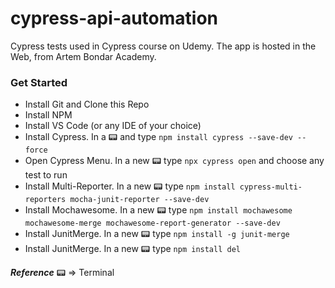 # cypress-api-automation
Cypress tests used in Cypress course on Udemy. The app is hosted in the Web, from Artem Bondar Academy.

### Get Started

- Install Git and Clone this Repo
- Install NPM
- Install VS Code (or any IDE of your choice)
- Install Cypress. In a 📟 and type `npm install cypress --save-dev --force`
- Open Cypress Menu. In a new 📟 type `npx cypress open` and choose any test to run
- Install Multi-Reporter. In a new 📟 type `npm install cypress-multi-reporters mocha-junit-reporter --save-dev`
- Install Mochawesome. In a new 📟 type `npm install mochawesome mochawesome-merge mochawesome-report-generator --save-dev`
- Install JunitMerge. In a new 📟 type `npm install -g junit-merge`
- Install JunitMerge. In a new 📟 type `npm install del`


_**Reference**_
📟 => Terminal